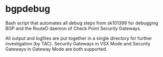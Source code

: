 # bgpdebug
Bash script that automates all debug steps from sk101399 for debugging BGP and the RouteD daemon of Check Point Security Gateways.

All output and logfiles are put together in a single directory for further investigation (by TAC). Security Gateways in VSX Mode and Security Gateways in Gateway Mode are both supported.
